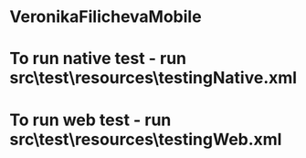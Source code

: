 # VeronikaFilichevaMobile
# To run native test - run src\test\resources\testingNative.xml
# To run web test - run src\test\resources\testingWeb.xml
